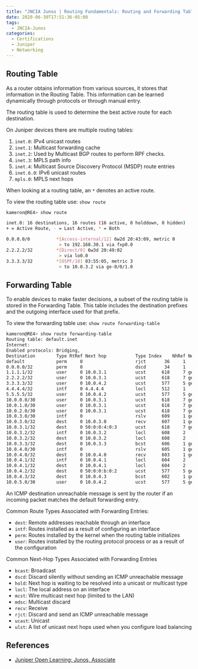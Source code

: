 ```yaml
---
title: "JNCIA Junos | Routing Fundamentals: Routing and Forwarding Tables"
date: 2020-06-30T17:51:36-05:00
tags:
  - JNCIA-Junos
categories:
  - Certifications
  - Juniper
  - Networking
---
```

## Routing Table

As a router obtains information from various sources, it stores that information in the Routing Table. This information can be learned dynamically through protocols or through manual entry.

The routing table is used to determine the best active route for each destination.

On Juniper devices there are multiple routing tables:

  1. `inet.0`: IPv4 unicast routes
  2. `inet.1`: Multicast forwarding cache
  3. `inet.2`: Used by Multicast BGP routes to perform RPF checks.
  4. `inet.3`: MPLS path info
  5. `inet.4`: Multicast Source Discovery Protocol (MSDP) route entries
  6. `inet.6.0`: IPv6 unicast routes
  7. `mpls.0`: MPLS next hops

When looking at a routing table, an `*` denotes an active route.

To view the routing table use: `show route`

```bash
kameron@RE4> show route

inet.0: 16 destinations, 16 routes (16 active, 0 holddown, 0 hidden)
+ = Active Route, - = Last Active, * = Both

0.0.0.0/0          *[Access-internal/12] 6w2d 20:43:09, metric 0
                    > to 192.168.30.1 via fxp0.0
2.2.2.2/32         *[Direct/0] 6w3d 20:49:02
                    > via lo0.0
3.3.3.3/32         *[OSPF/10] 03:55:05, metric 3
                    > to 10.0.3.2 via ge-0/0/1.0
```

## Forwarding Table

To enable devices to make faster decisions, a subset of the routing table is stored in the Forwarding Table. This table includes the destination prefixes and the outgoing interface used for that prefix.

To view the forwarding table use: `show route forwarding-table`

```bash
kameron@RE4> show route forwarding-table
Routing table: default.inet
Internet:
Enabled protocols: Bridging,
Destination        Type RtRef Next hop           Type Index    NhRef Netif
default            perm     0                    rjct       36     1
0.0.0.0/32         perm     0                    dscd       34     1
1.1.1.1/32         user     0 10.0.3.1           ucst      618     7 ge-0/0/1.0
2.2.2.2/32         user     0 10.0.3.1           ucst      618     7 ge-0/0/1.0
3.3.3.3/32         user     0 10.0.4.2           ucst      577     5 ge-0/0/0.0
4.4.4.4/32         intf     0 4.4.4.4            locl      512     1
5.5.5.5/32         user     0 10.0.4.2           ucst      577     5 ge-0/0/0.0
10.0.0.0/30        user     0 10.0.3.1           ucst      618     7 ge-0/0/1.0
10.0.1.0/30        user     0 10.0.3.1           ucst      618     7 ge-0/0/1.0
10.0.2.0/30        user     0 10.0.3.1           ucst      618     7 ge-0/0/1.0
10.0.3.0/30        intf     0                    rslv      609     1 ge-0/0/1.0
10.0.3.0/32        dest     0 10.0.3.0           recv      607     1 ge-0/0/1.0
10.0.3.1/32        dest     0 50:0:0:4:0:3       ucst      618     7 ge-0/0/1.0
10.0.3.2/32        intf     0 10.0.3.2           locl      608     2
10.0.3.2/32        dest     0 10.0.3.2           locl      608     2
10.0.3.3/32        dest     0 10.0.3.3           bcst      606     1 ge-0/0/1.0
10.0.4.0/30        intf     0                    rslv      605     1 ge-0/0/0.0
10.0.4.0/32        dest     0 10.0.4.0           recv      603     1 ge-0/0/0.0
10.0.4.1/32        intf     0 10.0.4.1           locl      604     2
10.0.4.1/32        dest     0 10.0.4.1           locl      604     2
10.0.4.2/32        dest     0 50:0:0:b:0:2       ucst      577     5 ge-0/0/0.0
10.0.4.3/32        dest     0 10.0.4.3           bcst      602     1 ge-0/0/0.0
10.0.5.0/30        user     0 10.0.4.2           ucst      577     5 ge-0/0/0.0
```

An ICMP destination unreachable message is sent by the router if an incoming packet matches the default forwarding entry.

Common Route Types Associated with Forwarding Entries:

* `dest`: Remote addresses reachable through an interface
* `intf`: Routes installed as a result of configuring an interface
* `perm`: Routes installed by the kernel when the routing table initializes
* `user`: Routes installed by the routing protocol process or as a result of the configuration

Common Next-Hop Types Associated with Forwarding Entries

* `bcast`: Broadcast
* `dscd`: Discard silently without sending an ICMP unreachable message
* `hold`: Next hop is waiting to be resolved into a unicast or multicast type
* `locl`: The local address on an interface
* `mcst`: Wire multicast next hop (limited to the LAN)
* `mdsc`: Multicast discard
* `recv`: Receive
* `rjct`: Discard and send an ICMP unreachable message
* `ucast`: Unicast
* `ulst`: A list of unicast next hops used when you configure load balancing

## References

* [Juniper Open Learning: Junos, Associate](https://cloud.contentraven.com/junosgenius/learningpath-detail/1004/3/0/1)
